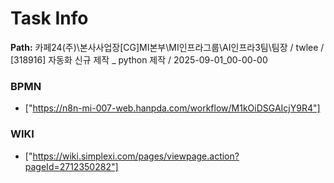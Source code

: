# Task Info

**Path:** 카페24(주)\본사사업장\[CG]MI본부\MI인프라그룹\AI인프라3팀\팀장 / twlee / [318916] 자동화 신규 제작 _ python 제작 / 2025-09-01_00-00-00

### BPMN
- ["https://n8n-mi-007-web.hanpda.com/workflow/M1kOiDSGAIcjY9R4"]

### WIKI
- ["https://wiki.simplexi.com/pages/viewpage.action?pageId=2712350282"]

